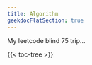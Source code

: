 ```yaml
---
title: Algorithm
geekdocFlatSection: true
---
```


My leetcode blind 75 trip...

<!-- spellchecker-disable -->

{{< toc-tree >}}

<!-- spellchecker-enable -->